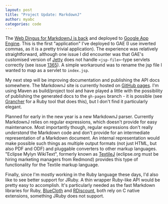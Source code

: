 ```yaml
---
layout: post
title: "Project Update: MarkdownJ"
author: myabc
categories: code
---
```


The [Web Dingus for MarkdownJ is back](http://dingus.markdownj.org/) and
deployed to [Google App Engine](http://code.google.com/appengine/). This is the
first "application" I've deployed to GAE (I use inverted commas, as it is a pretty
trivial application). The experience was relatively straightforward, although one
issue I did encounter was that GAE's customised version of [Jetty][jetty] does
not handle `<jsp-file>`-type servlets correctly (see issue [1365][issue-1365]).
A simple workaround was to rename the jsp file I wanted to map as a servlet to
`index.jsp`.

My next step will be improving documentation and publishing the API docs
somewhere. The MarkdownJ site is currently hosted on [GitHub pages][gh-pages].
I'm using Maven as build/project tool and have played a little with the
possibility of publishing the generated docs to the `gh-pages` branch - it is
possible (see [Grancher][grancher] for a Ruby tool that does this), but I don't
find it particularly elegant.

Planned for early in the new year is a new MarkdownJ parser. Currently MarkdownJ
relies on regular expressions, which doesn't provide for easy maintenance. Most
importantly though, regular expressions don't really *understand* the Markdown
code and don't provide for an intermediate representation of a Markdown
document. An internal representation would make possible such things as multiple
output formats (not just HTML, but also PDF and ODF) and pluggable converters to
other markup languages. "Eclipse Mylyn WikiText", formerly known as
[TextileJ][textilej] (eclipse.org must be hiring marketing managers from
Redmond) provides this type of functionality for the Textile markup language.

Finally, since I'm mostly working in the Ruby language these days, I'd also like
to see better support for JRuby. A thin wrapper Ruby-like API would be pretty
easy to accomplish. It's particularly needed as the fast Markdown libraries for
Ruby, [BlueCloth][bluecloth] and [RDiscount][rdiscount], both rely on C native
extensions, something JRuby does not support.


[jetty]:http://www.mortbay.org/jetty/
[issue-1365]:http://code.google.com/p/googleappengine/issues/detail?id=1365&q=jsp&colspec=ID%20Type%20Status%20Priority%20Stars%20Owner%20Summary%20Log%20Component
[gh-pages]:http://pages.github.com/
[grancher]:http://github.com/judofyr/grancher/tree/gh-pages
[textilej]:http://www.eclipse.org/mylyn
[bluecloth]:http://www.deveiate.org/projects/BlueCloth
[rdiscount]:http://github.com/rtomayko/rdiscount
